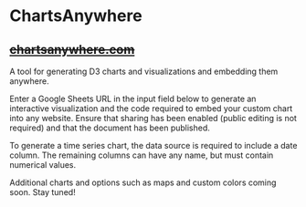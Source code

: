 # ChartsAnywhere
## [~~chartsanywhere.com~~](http://www.chartsanywhere.com)

A tool for generating D3 charts and visualizations and embedding them anywhere.

Enter a Google Sheets URL in the input field below to generate an interactive visualization and the code required to embed your custom chart into any website. Ensure that sharing has been enabled (public editing is not required) and that the document has been published.

To generate a time series chart, the data source is required to include a date column. The remaining columns can have any name, but must contain numerical values. 

Additional charts and options such as maps and custom colors coming soon. Stay tuned!


